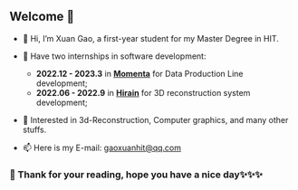 ## Welcome 🎊

- 👋 Hi, I’m Xuan Gao, a first-year student for my Master Degree in HIT.

- 🔭 Have two internships in software development:
  -   **2022.12 - 2023.3** in [**Momenta**](https://www.momenta.cn/en/) for Data Production Line development;  
  -   **2022.06 - 2022.9** in [**Hirain**](http://en.hirain.com/) for 3D reconstruction system development;

- 🌱 Interested in 3d-Reconstruction, Computer graphics, and many other stuffs.

- 📫 Here is my E-mail: gaoxuanhit@qq.com

### 💞️ Thank for your reading, hope you have a nice day✨✨✨

<!---
Terry-GX/Terry-GX is a ✨ special ✨ repository because its `README.md` (this file) appears on your GitHub profile.
You can click the Preview link to take a look at your changes.
- 🔭 I want to be a full-stack developer, and I'll try my best
--->
